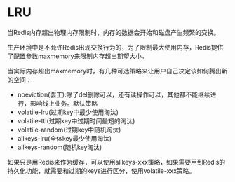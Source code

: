 # LRU
当Redis内存超出物理内存限制时，内存的数据会开始和磁盘产生频繁的交换。

生产环境中是不允许Redis出现交换行为的，为了限制最大使用内存，Redis提供了配置参数maxmemory来限制内存超出期望大小。

当实际内存超出maxmemory时，有几种可选策略来让用户自己决定该如何腾出新的空间：

- noeviction(罢工):除了del删除可以，还有读操作可以，其他都不能继续进行，影响线上业务。默认策略
- volatile-lru(过期key中最少使用淘汰)
- volatile-ttl(过期key中过期时间最短的淘汰)
- volatile-random(过期key中随机淘汰)
- allkeys-lru(全体key最少使用淘汰)
- allkeys-random(随机key淘汰)

如果只是用Redis来作为缓存，可以使用allkeys-xxx策略，如果需要用到Redis的持久化功能，就需要和过期的keys进行区分，使用volatile-xxx策略。

